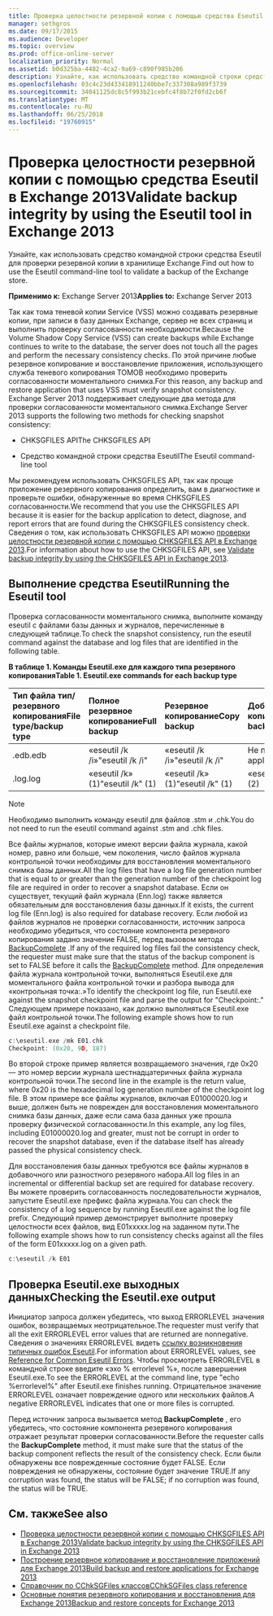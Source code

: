 ```yaml
---
title: Проверка целостности резервной копии с помощью средства Eseutil в Exchange 2013
manager: sethgros
ms.date: 09/17/2015
ms.audience: Developer
ms.topic: overview
ms.prod: office-online-server
localization_priority: Normal
ms.assetid: b0d325ba-4482-4ca2-9a69-c890f985b206
description: Узнайте, как использовать средство командной строки средства Eseutil для проверки резервной копии в хранилище Exchange.
ms.openlocfilehash: 03c4c23d433418911240bbe7c337308a989f3739
ms.sourcegitcommit: 34041125dc8c5f993b21cebfc4f8b72f0fd2cb6f
ms.translationtype: MT
ms.contentlocale: ru-RU
ms.lasthandoff: 06/25/2018
ms.locfileid: "19760915"
---
```

#  <a name="validate-backup-integrity-by-using-the-eseutil-tool-in-exchange-2013"></a><span data-ttu-id="38c3a-103">Проверка целостности резервной копии с помощью средства Eseutil в Exchange 2013</span><span class="sxs-lookup"><span data-stu-id="38c3a-103">Validate backup integrity by using the Eseutil tool in Exchange 2013</span></span>

<span data-ttu-id="38c3a-104">Узнайте, как использовать средство командной строки средства Eseutil для проверки резервной копии в хранилище Exchange.</span><span class="sxs-lookup"><span data-stu-id="38c3a-104">Find out how to use the Eseutil command-line tool to validate a backup of the Exchange store.</span></span> 
  
<span data-ttu-id="38c3a-105">**Применимо к:** Exchange Server 2013</span><span class="sxs-lookup"><span data-stu-id="38c3a-105">**Applies to:** Exchange Server 2013</span></span> 
  
<span data-ttu-id="38c3a-106">Так как тома теневой копии Service (VSS) можно создавать резервные копии, при записи в базу данных Exchange, сервер не всех страниц и выполнить проверку согласованности необходимости.</span><span class="sxs-lookup"><span data-stu-id="38c3a-106">Because the Volume Shadow Copy Service (VSS) can create backups while Exchange continues to write to the database, the server does not touch all the pages and perform the necessary consistency checks.</span></span> <span data-ttu-id="38c3a-107">По этой причине любые резервное копирование и восстановление приложения, использующего служба теневого копирования ТОМОВ необходимо проверить согласованности моментального снимка.</span><span class="sxs-lookup"><span data-stu-id="38c3a-107">For this reason, any backup and restore application that uses VSS must verify snapshot consistency.</span></span> <span data-ttu-id="38c3a-108">Exchange Server 2013 поддерживает следующие два метода для проверки согласованности моментального снимка.</span><span class="sxs-lookup"><span data-stu-id="38c3a-108">Exchange Server 2013 supports the following two methods for checking snapshot consistency:</span></span> 
  
- <span data-ttu-id="38c3a-109">CHKSGFILES API</span><span class="sxs-lookup"><span data-stu-id="38c3a-109">The CHKSGFILES API</span></span>
    
- <span data-ttu-id="38c3a-110">Средство командной строки средства Eseutil</span><span class="sxs-lookup"><span data-stu-id="38c3a-110">The Eseutil command-line tool</span></span>
    
<span data-ttu-id="38c3a-111">Мы рекомендуем использовать CHKSGFILES API, так как проще приложение резервного копирования определить, вам в диагностике и проверьте ошибки, обнаруженные во время CHKSGFILES согласованности.</span><span class="sxs-lookup"><span data-stu-id="38c3a-111">We recommend that you use the CHKSGFILES API because it is easier for the backup application to detect, diagnose, and report errors that are found during the CHKSGFILES consistency check.</span></span> <span data-ttu-id="38c3a-112">Сведения о том, как использовать CHKSGFILES API можно [проверки целостности резервной копии с помощью CHKSGFILES API в Exchange 2013](how-to-validate-backup-integrity-by-using-the-chksgfiles-api-in-exchange.md).</span><span class="sxs-lookup"><span data-stu-id="38c3a-112">For information about how to use the CHKSGFILES API, see [Validate backup integrity by using the CHKSGFILES API in Exchange 2013](how-to-validate-backup-integrity-by-using-the-chksgfiles-api-in-exchange.md).</span></span>
  
## <a name="running-the-eseutil-tool"></a><span data-ttu-id="38c3a-113">Выполнение средства Eseutil</span><span class="sxs-lookup"><span data-stu-id="38c3a-113">Running the Eseutil tool</span></span>

<span data-ttu-id="38c3a-114">Проверка согласованности моментального снимка, выполните команду eseutil с файлами базы данных и журналов, перечисленные в следующей таблице.</span><span class="sxs-lookup"><span data-stu-id="38c3a-114">To check the snapshot consistency, run the eseutil command against the database and log files that are identified in the following table.</span></span> 
  
<span data-ttu-id="38c3a-115">**В таблице 1. Команды Eseutil.exe для каждого типа резервного копирования**</span><span class="sxs-lookup"><span data-stu-id="38c3a-115">**Table 1. Eseutil.exe commands for each backup type**</span></span>

|<span data-ttu-id="38c3a-116">**Тип файла тип/резервного копирования**</span><span class="sxs-lookup"><span data-stu-id="38c3a-116">**File type/backup type**</span></span>|<span data-ttu-id="38c3a-117">**Полное резервное копирование**</span><span class="sxs-lookup"><span data-stu-id="38c3a-117">**Full backup**</span></span>|<span data-ttu-id="38c3a-118">**Резервное копирование**</span><span class="sxs-lookup"><span data-stu-id="38c3a-118">**Copy backup**</span></span>|<span data-ttu-id="38c3a-119">**Добавочное резервное копирование**</span><span class="sxs-lookup"><span data-stu-id="38c3a-119">**Incremental backup**</span></span>|<span data-ttu-id="38c3a-120">**Разностного резервного копирования**</span><span class="sxs-lookup"><span data-stu-id="38c3a-120">**Differential backup**</span></span>|
|:-----|:-----|:-----|:-----|:-----|
|<span data-ttu-id="38c3a-121">.edb</span><span class="sxs-lookup"><span data-stu-id="38c3a-121">.edb</span></span>  <br/> |<span data-ttu-id="38c3a-122">«eseutil /k /i»</span><span class="sxs-lookup"><span data-stu-id="38c3a-122">"eseutil /k /i"</span></span>  <br/> |<span data-ttu-id="38c3a-123">«eseutil /k /i»</span><span class="sxs-lookup"><span data-stu-id="38c3a-123">"eseutil /k /i"</span></span>  <br/> |<span data-ttu-id="38c3a-124">Не применимо</span><span class="sxs-lookup"><span data-stu-id="38c3a-124">Not applicable</span></span>  <br/> |<span data-ttu-id="38c3a-125">Не применимо</span><span class="sxs-lookup"><span data-stu-id="38c3a-125">Not applicable</span></span>  <br/> |
|<span data-ttu-id="38c3a-126">.log</span><span class="sxs-lookup"><span data-stu-id="38c3a-126">.log</span></span>  <br/> |<span data-ttu-id="38c3a-127">«eseutil /k» (1)</span><span class="sxs-lookup"><span data-stu-id="38c3a-127">"eseutil /k" (1)</span></span>  <br/> |<span data-ttu-id="38c3a-128">«eseutil /k» (1)</span><span class="sxs-lookup"><span data-stu-id="38c3a-128">"eseutil /k" (1)</span></span>  <br/> |<span data-ttu-id="38c3a-129">«eseutil /k» (2)</span><span class="sxs-lookup"><span data-stu-id="38c3a-129">"eseutil /k" (2)</span></span>  <br/> |<span data-ttu-id="38c3a-130">«eseutil /k» (2)</span><span class="sxs-lookup"><span data-stu-id="38c3a-130">"eseutil /k" (2)</span></span>  <br/> |
   
> [!NOTE]
> <span data-ttu-id="38c3a-131">Необходимо выполнить команду eseutil для файлов .stm и .chk.</span><span class="sxs-lookup"><span data-stu-id="38c3a-131">You do not need to run the eseutil command against .stm and .chk files.</span></span> 
  
<span data-ttu-id="38c3a-132">Все файлы журналов, которые имеют версии файла журнала, какой номер, равно или больше, чем поколения, число файлов журнала контрольной точки необходимы для восстановления моментального снимка базы данных.</span><span class="sxs-lookup"><span data-stu-id="38c3a-132">All the log files that have a log file generation number that is equal to or greater than the generation number of the checkpoint log file are required in order to recover a snapshot database.</span></span> <span data-ttu-id="38c3a-133">Если он существует, текущий файл журнала (Enn.log) также является обязательным для восстановления базы данных.</span><span class="sxs-lookup"><span data-stu-id="38c3a-133">If it exists, the current log file (Enn.log) is also required for database recovery.</span></span> <span data-ttu-id="38c3a-134">Если любой из файлов журналов не проверки согласованности, источник запроса необходимо убедиться, что состояние компонента резервного копирования задано значение FALSE, перед вызовом метода [BackupComplete](http://msdn.microsoft.com/en-us/library/windows/desktop/aa382651%28v=vs.85%29.aspx) .</span><span class="sxs-lookup"><span data-stu-id="38c3a-134">If any of the required log files fail the consistency check, the requester must make sure that the status of the backup component is set to FALSE before it calls the [BackupComplete](http://msdn.microsoft.com/en-us/library/windows/desktop/aa382651%28v=vs.85%29.aspx) method.</span></span> <span data-ttu-id="38c3a-135">Для определения файла журнала контрольной точки, выполняться Eseutil.exe для моментального файла контрольной точки и разбора вывода для «контрольная точка:.»</span><span class="sxs-lookup"><span data-stu-id="38c3a-135">To identify the checkpoint log file, run Eseutil.exe against the snapshot checkpoint file and parse the output for "Checkpoint:."</span></span> <span data-ttu-id="38c3a-136">Следующем примере показано, как должно выполняться Eseutil.exe файл контрольной точки.</span><span class="sxs-lookup"><span data-stu-id="38c3a-136">The following example shows how to run Eseutil.exe against a checkpoint file.</span></span> 
  
```cpp
c:\eseutil.exe /mk E01.chk
Checkpoint: (0x20, 9D, 187)
```

<span data-ttu-id="38c3a-137">Во второй строке пример является возвращаемого значения, где 0x20 — это номер версии журнала шестнадцатеричных файла журнала контрольной точки.</span><span class="sxs-lookup"><span data-stu-id="38c3a-137">The second line in the example is the return value, where 0x20 is the hexadecimal log generation number of the checkpoint log file.</span></span> <span data-ttu-id="38c3a-138">В этом примере все файлы журналов, включая E01000020.log и выше, должен быть не поврежден для восстановления моментального снимка базы данных, даже если сама база данных уже прошла проверку физической согласованности.</span><span class="sxs-lookup"><span data-stu-id="38c3a-138">In this example, any log files, including E01000020.log and greater, must not be corrupt in order to recover the snapshot database, even if the database itself has already passed the physical consistency check.</span></span>
  
<span data-ttu-id="38c3a-139">Для восстановления базы данных требуются все файлы журналов в добавочного или разностного резервного набора.</span><span class="sxs-lookup"><span data-stu-id="38c3a-139">All log files in an incremental or differential backup set are required for database recovery.</span></span> <span data-ttu-id="38c3a-140">Вы можете проверить согласованность последовательности журналов, запустите Eseutil.exe префикс файла журнала.</span><span class="sxs-lookup"><span data-stu-id="38c3a-140">You can check the consistency of a log sequence by running Eseutil.exe against the log file prefix.</span></span> <span data-ttu-id="38c3a-141">Следующий пример демонстрирует выполните проверку целостности всех файлов, вид E01xxxxx.log на заданном пути.</span><span class="sxs-lookup"><span data-stu-id="38c3a-141">The following example shows how to run consistency checks against all the files of the form E01xxxxx.log on a given path.</span></span>
  
```cpp
c:\eseutil /k E01
```

## <a name="checking-the-eseutilexe-output"></a><span data-ttu-id="38c3a-142">Проверка Eseutil.exe выходных данных</span><span class="sxs-lookup"><span data-stu-id="38c3a-142">Checking the Eseutil.exe output</span></span>

<span data-ttu-id="38c3a-143">Инициатор запроса должен убедитесь, что выход ERRORLEVEL значения ошибок, возвращаемых неотрицательное.</span><span class="sxs-lookup"><span data-stu-id="38c3a-143">The requester must verify that all the exit ERRORLEVEL error values that are returned are nonnegative.</span></span> <span data-ttu-id="38c3a-144">Сведения о значениях ERRORLEVEL видеть [ссылку возникновения типичных ошибок Eseutil](http://technet.microsoft.com/en-us/library/aa996759%28v=exchg.80%29.aspx).</span><span class="sxs-lookup"><span data-stu-id="38c3a-144">For information about ERRORLEVEL values, see [Reference for Common Eseutil Errors](http://technet.microsoft.com/en-us/library/aa996759%28v=exchg.80%29.aspx).</span></span> <span data-ttu-id="38c3a-145">Чтобы просмотреть ERRORLEVEL в командной строке введите «эхо % errorlevel %», после завершения Eseutil.exe.</span><span class="sxs-lookup"><span data-stu-id="38c3a-145">To see the ERRORLEVEL at the command line, type "echo %errorlevel%" after Eseutil.exe finishes running.</span></span> <span data-ttu-id="38c3a-146">Отрицательное значение ERRORLEVEL означает повреждение одного или нескольких файлов.</span><span class="sxs-lookup"><span data-stu-id="38c3a-146">A negative ERRORLEVEL indicates that one or more files is corrupted.</span></span>
  
<span data-ttu-id="38c3a-147">Перед источник запроса вызывается метод **BackupComplete** , его убедитесь, что состояние компонента резервного копирования отражает результат проверки согласованности.</span><span class="sxs-lookup"><span data-stu-id="38c3a-147">Before the requester calls the **BackupComplete** method, it must make sure that the status of the backup component reflects the result of the consistency check.</span></span> <span data-ttu-id="38c3a-148">Если были обнаружены все поврежденные состояние будет FALSE. Если повреждения не обнаружены, состояние будет значение TRUE.</span><span class="sxs-lookup"><span data-stu-id="38c3a-148">If any corruption was found, the status will be FALSE; if no corruption was found, the status will be TRUE.</span></span> 
  
## <a name="see-also"></a><span data-ttu-id="38c3a-149">См. также</span><span class="sxs-lookup"><span data-stu-id="38c3a-149">See also</span></span>

- [<span data-ttu-id="38c3a-150">Проверка целостности резервной копии с помощью CHKSGFILES API в Exchange 2013</span><span class="sxs-lookup"><span data-stu-id="38c3a-150">Validate backup integrity by using the CHKSGFILES API in Exchange 2013</span></span>](how-to-validate-backup-integrity-by-using-the-chksgfiles-api-in-exchange.md)
- [<span data-ttu-id="38c3a-151">Построение резервное копирование и восстановление приложений для Exchange 2013</span><span class="sxs-lookup"><span data-stu-id="38c3a-151">Build backup and restore applications for Exchange 2013</span></span>](build-backup-and-restore-applications-for-exchange-2013.md)
- [<span data-ttu-id="38c3a-152">Справочник по CChkSGFiles классов</span><span class="sxs-lookup"><span data-stu-id="38c3a-152">CChkSGFiles class reference</span></span>](cchksgfiles-class-reference.md)
- [<span data-ttu-id="38c3a-153">Основные понятия резервного копирования и восстановления для Exchange 2013</span><span class="sxs-lookup"><span data-stu-id="38c3a-153">Backup and restore concepts for Exchange 2013</span></span>](backup-and-restore-concepts-for-exchange-2013.md)
    

